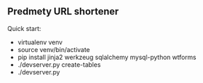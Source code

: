 
Predmety URL shortener
----------------------

Quick start:

- virtualenv venv
- source venv/bin/activate
- pip install jinja2 werkzeug sqlalchemy mysql-python wtforms
- ./devserver.py create-tables
- ./devserver.py

